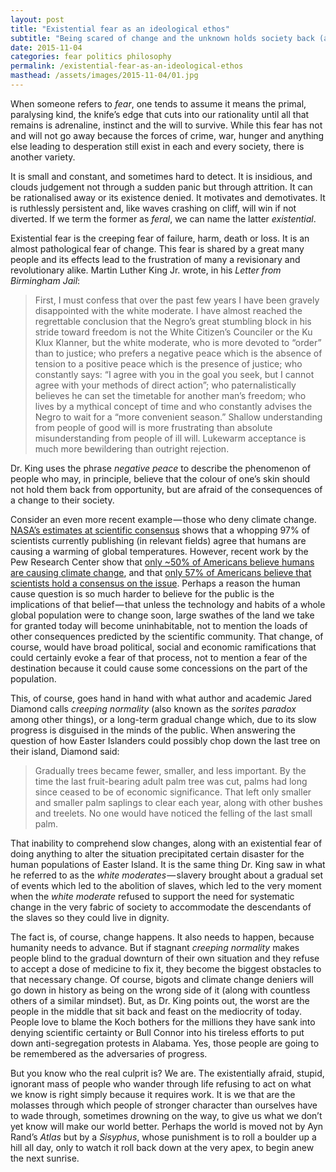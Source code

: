 ```yaml
---
layout: post
title: "Existential fear as an ideological ethos"
subtitle: "Being scared of change and the unknown holds society back (and always has)"
date: 2015-11-04
categories: fear politics philosophy
permalink: /existential-fear-as-an-ideological-ethos
masthead: /assets/images/2015-11-04/01.jpg
---
```

When someone refers to _fear_, one tends to assume it means the primal, paralysing kind, the knife’s edge that cuts into our rationality until all that remains is adrenaline, instinct and the will to survive. While this fear has not and will not go away because the forces of crime, war, hunger and anything else leading to desperation still exist in each and every society, there is another variety.

It is small and constant, and sometimes hard to detect. It is insidious, and clouds judgement not through a sudden panic but through attrition. It can be rationalised away or its existence denied. It motivates and demotivates. It is ruthlessly persistent and, like waves crashing on cliff, will win if not diverted. If we term the former as _feral_, we can name the latter _existential_.

Existential fear is the creeping fear of failure, harm, death or loss. It is an almost pathological fear of change. This fear is shared by a great many people and its effects lead to the frustration of many a revisionary and revolutionary alike. Martin Luther King Jr. wrote, in his _Letter from Birmingham Jail_:

 > First, I must confess that over the past few years I have been gravely disappointed with the white moderate. I have almost reached the regrettable conclusion that the Negro’s great stumbling block in his stride toward freedom is not the White Citizen’s Counciler or the Ku Klux Klanner, but the white moderate, who is more devoted to “order” than to justice; who prefers a negative peace which is the absence of tension to a positive peace which is the presence of justice; who constantly says: “I agree with you in the goal you seek, but I cannot agree with your methods of direct action”; who paternalistically believes he can set the timetable for another man’s freedom; who lives by a mythical concept of time and who constantly advises the Negro to wait for a “more convenient season.” Shallow understanding from people of good will is more frustrating than absolute misunderstanding from people of ill will. Lukewarm acceptance is much more bewildering than outright rejection.

Dr. King uses the phrase _negative peace_ to describe the phenomenon of people who may, in principle, believe that the colour of one’s skin should not hold them back from opportunity, but are afraid of the consequences of a change to their society.

Consider an even more recent example — those who deny climate change. [NASA’s estimates at scientific consensus](http://climate.nasa.gov/scientific-consensus/) shows that a whopping 97% of scientists currently publishing (in relevant fields) agree that humans are causing a warming of global temperatures. However, recent work by the Pew Research Center show that [only ~50% of Americans believe humans are causing climate change](http://www.pewinternet.org/interactives/public-scientists-opinion-gap/), and that [only 57% of Americans believe that scientists hold a consensus on the issue](http://www.pewinternet.org/2015/01/29/public-and-scientists-views-on-science-and-society/). Perhaps a reason the human cause question is so much harder to believe for the public is the implications of that belief — that unless the technology and habits of a whole global population were to change soon, large swathes of the land we take for granted today will become uninhabitable, not to mention the loads of other consequences predicted by the scientific community. That change, of course, would have broad political, social and economic ramifications that could certainly evoke a fear of that process, not to mention a fear of the destination because it could cause some concessions on the part of the population.

This, of course, goes hand in hand with what author and academic Jared Diamond calls _creeping normality_ (also known as the _sorites paradox_ among other things), or a long-term gradual change which, due to its slow progress is disguised in the minds of the public. When answering the question of how Easter Islanders could possibly chop down the last tree on their island, Diamond said:

> Gradually trees became fewer, smaller, and less important. By the time the last fruit-bearing adult palm tree was cut, palms had long since ceased to be of economic significance. That left only smaller and smaller palm saplings to clear each year, along with other bushes and treelets. No one would have noticed the felling of the last small palm.

That inability to comprehend slow changes, along with an existential fear of doing anything to alter the situation precipitated certain disaster for the human populations of Easter Island. It is the same thing Dr. King saw in what he referred to as the _white moderates_ — slavery brought about a gradual set of events which led to the abolition of slaves, which led to the very moment when the _white moderate_ refused to support the need for systematic change in the very fabric of society to accommodate the descendants of the slaves so they could live in dignity.

The fact is, of course, change happens. It also needs to happen, because humanity needs to advance. But if stagnant _creeping normality_ makes people blind to the gradual downturn of their own situation and they refuse to accept a dose of medicine to fix it, they become the biggest obstacles to that necessary change. Of course, bigots and climate change deniers will go down in history as being on the wrong side of it (along with countless others of a similar mindset). But, as Dr. King points out, the worst are the people in the middle that sit back and feast on the mediocrity of today. People love to blame the Koch bothers for the millions they have sank into denying scientific certainty or Bull Connor into his tireless efforts to put down anti-segregation protests in Alabama. Yes, those people are going to be remembered as the adversaries of progress.

But you know who the real culprit is? We are. The existentially afraid, stupid, ignorant mass of people who wander through life refusing to act on what we know is right simply because it requires work. It is we that are the molasses through which people of stronger character than ourselves have to wade through, sometimes drowning on the way, to give us what we don’t yet know will make our world better. Perhaps the world is moved not by Ayn Rand’s _Atlas_ but by a _Sisyphus_, whose punishment is to roll a boulder up a hill all day, only to watch it roll back down at the very apex, to begin anew the next sunrise.
